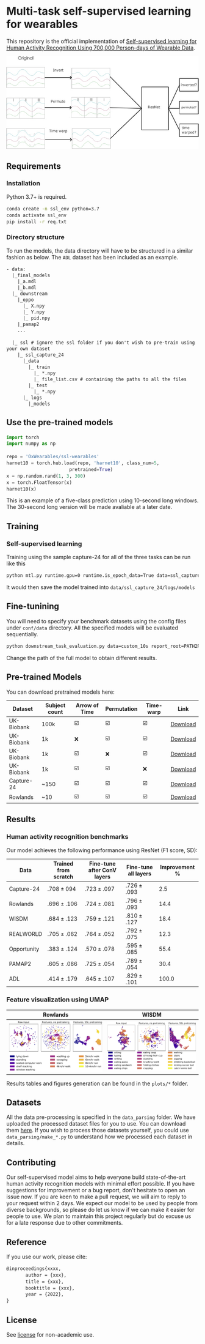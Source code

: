 # Multi-task self-supervised learning for wearables

This repository is the official implementation of [Self-supervised learning for Human Activity Recognition Using 700,000 Person-days of Wearable Data](TODO).

![alt text](plots/imgs/ssl_diagram.jpg)



## Requirements
### Installation 
Python 3.7+ is required.
```bash
conda create -n ssl_env python=3.7
conda activate ssl_env
pip install -r req.txt
```

### Directory structure
To run the models, the data directory will have to be structured in a similar fashion as below. The `ADL` dataset has been included 
as an example. 
```shell
- data: 
  |_final_models
    |_a.mdl
    |_b.mdl
  |_ downstream 
    |_oppo
      |_ X.npy
      |_ Y.npy
      |_ pid.npy
    |_pamap2
    ...
    
  |_ ssl # ignore the ssl folder if you don't wish to pre-train using your own dataset
    |_ ssl_capture_24
      |_data
        |_ train
          |_ *.npy
          |_ file_list.csv # containing the paths to all the files
        |_ test
          |_ *.npy
      |_ logs
        |_models
```

## Use the pre-trained models
```python
import torch
import numpy as np

repo = 'OxWearables/ssl-wearables'
harnet10 = torch.hub.load(repo, 'harnet10', class_num=5,
                       pretrained=True)
x = np.random.rand(1, 3, 300)
x = torch.FloatTensor(x)
harnet10(x)
```
This is an example of a five-class prediction using 10-second long windows. The 30-second long version will be made
avaliable at a later date.


## Training
### Self-supervised learning
Training using the sample capture-24 for all of the three tasks can be run like this
```bash
python mtl.py runtime.gpu=0 runtime.is_epoch_data=True data=ssl_capture_24 task=all task.scale=false augmentation=all   model=resnet data.batch_subject_num=5 dataloader=ten_sec 
```
It would then save the model trained into `data/ssl_capture_24/logs/models`

## Fine-tunining
You will need to specify your benchmark datasets using the config files under `conf/data` directory. 
All the specified models will be evaluated sequentially.
```bash
python downstream_task_evaluation.py data=custom_10s report_root=PATH2REPORT evaluation.flip_net_path=PATH2WEIGHT data.data_root=PATH2DATA is_dist=True evaluation=all 
```
Change the path of the full model to obtain different results.


## Pre-trained Models
You can download pretrained models here:

| Dataset   |   Subject count | Arrow of Time | Permutation | Time-warp |  Link | 
| ------------------ |---------------- | -------------- |---------------- |  --- | ---| 
|  UK-Biobank   |  100k | ☑️  |  ☑️  |   ☑️  | [Download](https://drive.google.com/file/d/1Pm4oGPCM4gKLZEHjv8dAuzhOSLdTzcRN/view?usp=sharing) | 
|  UK-Biobank   |  1k | ❌  | ☑️ |     ☑️️  | [Download](https://drive.google.com/file/d/1HYAIdKB-uAlSU0wvj8tEaflRvyVlUnZ9/view?usp=sharing) | 
|  UK-Biobank   |  1k |  ☑️   |❌ |  ☑️  | [Download](https://drive.google.com/file/d/1aG8BqUTCnDGqKFZbzd19zr8GP1qMs52s/view?usp=sharing) | 
|  UK-Biobank   |  1k |   ☑️ | ☑️  |   ❌  | [Download](https://drive.google.com/file/d/1wYQM9GviQSbaTMhmg5GCNDpH2RTscEGj/view?usp=sharing) | 
|  Capture-24   |  ~150 | ☑️  |  ☑️  |   ☑️  | [Download](https://drive.google.com/file/d/1a3HjANe8WM8cLJ4alDL-L6qKvV2B4JKt/view?usp=sharing) | 
|  Rowlands   |  ~10 | ☑️  |  ☑️  |   ☑️  | [Download](https://drive.google.com/file/d/1VMPpvL4A0oiOUdzMqkNNNISkBX-keOQS/view?usp=sharing) | 


## Results
### Human activity recognition benchmarks
Our model achieves the following performance using ResNet (F1 score, SD):

| Data   |   Trained from scratch | Fine-tune after ConV layers  | Fine-tune all layers | Improvement % |
| ------------------ |---------------- | -------------- |---------------- |  --- |
|  Capture-24   |     .708 &#177; 094 | .723 &#177; .097 | .726 &#177; .093  |  2.5 |
|  Rowlands   |     .696 &#177; .106 | .724 &#177; .081 | .796 &#177; .093 | 14.4  |
|  WISDM   |     .684 &#177; .123 | .759 &#177; .121 | .810 &#177; .127 | 18.4  |
|  REALWORLD   |    .705 &#177; .062 | .764 &#177; .052 | .792 &#177; .075 |  12.3 |
|  Opportunity   |     .383 &#177; .124 | .570 &#177; .078 | .595 &#177; .085 | 55.4 |
|  PAMAP2  |    .605 &#177; .086 | .725 &#177; .054 | .789 &#177; .054| 30.4 |
|  ADL  |    .414 &#177; .179 | .645 &#177; .107 | .829 &#177; .101 |  100.0  |


### Feature visualization using UMAP 

Rowlands             |  WISDM
:-------------------------:|:-------------------------:
![](plots/imgs/umap_rowlands.png)  |  ![](plots/imgs/umap_wisdm.png)

Results tables and figures generation can be found in the `plots/*` folder.

## Datasets
All the data pre-processing is specified in the `data_parsing` folder. We have uploaded the processed dataset files for you to use.
You can download them [here](https://zenodo.org/record/6574265#.YovCMi8w1qs). If you wish to process those datasets yourself, you could use `data_parsing/make_*.py` to understand how we processed each
dataset in details.


## Contributing

Our self-supervised model aims to help everyone build state-of-the-art human activity recognition models with 
minimal effort possible. If you have suggestions for improvement or a bug report, don't hesitate to open an issue now. If you are keen
to make a pull request, we will aim to reply to your request within 2 days. We expect our model to be used
by people from diverse backgrounds, so please do let us know if we can make it easier for people to use. We plan
to maintain this project regularly but do excuse us for a late response due to other commitments.

## Reference 
If you use our work, please cite: 

```tex
@inproceedings{xxxx,
       author = {xxx},
       title = {xxx},
       booktitle = {xxx},
       year = {2022},
}
```

## License
See [license](LICENSE.md) for non-academic use.


